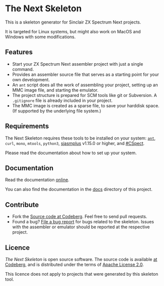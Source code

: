 # The Next Skeleton

This is a skeleton generator for Sinclair ZX Spectrum Next projects.

It is targeted for Linux systems, but might also work on MacOS and Windows with some modifications.

## Features

* Start your ZX Spectrum Next assembler project with just a single command.
* Provides an assembler source file that serves as a starting point for your own development.
* An `ant` script does all the work of assembling your project, setting up an MMC image file, and starting the emulator.
* The project structure is prepared for SCM tools like git or Subversion. A `.gitignore` file is already included in your project.
* The MMC image is created as a sparse file, to save your harddisk space. (If supported by the underlying file system.)

## Requirements

The Next Skeleton requires these tools to be installed on your system: [`ant`](https://ant.apache.org/), `curl`, `mono`, `mtools`, `python3`, [sjasmplus](https://github.com/z00m128/sjasmplus) v1.15.0 or higher, and [#CSpect](http://www.cspect.org/).

Please read the documentation about how to set up your system.

## Documentation

Read the documentation [online](https://shredzone.org/docs/nextskeleton/index.html).

You can also find the documentation in the [docs](docs/) directory of this project.

## Contribute

* Fork the [Source code at Codeberg](https://codeberg.org/shred/nextskeleton). Feel free to send pull requests.
* Found a bug? [File a bug report](https://codeberg.org/shred/nextskeleton/issues) for bugs related to the skeleton. Issues with the assembler or emulator should be reported at the respective project.

## Licence

_The Next Skeleton_ is open source software. The source code is available [at Codeberg](https://codeberg.org/shred/nextskeleton), and is distributed under the terms of [Apache License 2.0](https://www.apache.org/licenses/LICENSE-2.0).

This licence does not apply to projects that were generated by this skeleton tool.
